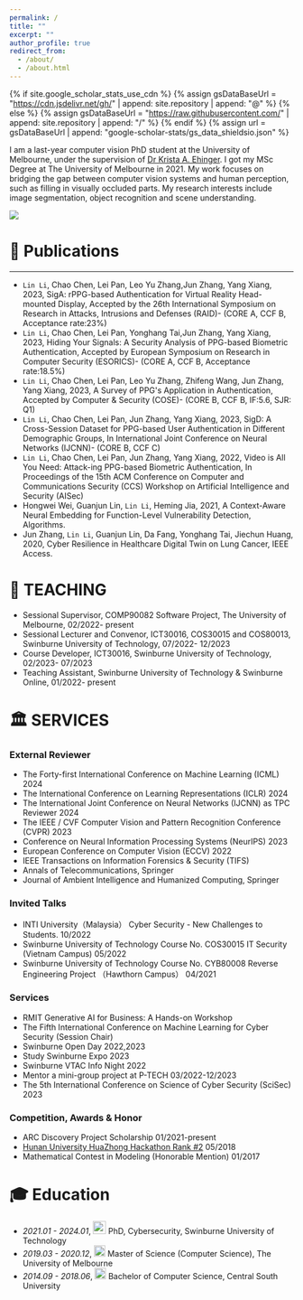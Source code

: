 ```yaml
---
permalink: /
title: ""
excerpt: ""
author_profile: true
redirect_from: 
  - /about/
  - /about.html
---
```


{% if site.google_scholar_stats_use_cdn %}
{% assign gsDataBaseUrl = "https://cdn.jsdelivr.net/gh/" | append: site.repository | append: "@" %}
{% else %}
{% assign gsDataBaseUrl = "https://raw.githubusercontent.com/" | append: site.repository | append: "/" %}
{% endif %}
{% assign url = gsDataBaseUrl | append: "google-scholar-stats/gs_data_shieldsio.json" %}

<span class='anchor' id='about-me'></span>

I am a last-year computer vision PhD student at the University of Melbourne, under the supervision of [Dr Krista A. Ehinger]([http://www.kehinger.com/]). I got my MSc Degree at The University of Melbourne in 2021. My work focuses on bridging the gap between computer vision systems and human perception, such as filling in visually occluded parts. My research interests include image segmentation, object recognition and scene understanding.


<span class='test' id='test'></span>
<div></div>
<a href='https://scholar.google.com/citations?user=fKIV3Y8AAAAJ'><img src="https://img.shields.io/endpoint?url={{ url | url_encode }}&logo=Google%20Scholar&labelColor=f6f6f6&color=9cf&style=flat&label=Citations"></a>






<span class='anchor' id='-publications'></span>
# 📝 Publications


---
-	`Lin Li`, Chao Chen, Lei Pan, Leo Yu Zhang,Jun Zhang, Yang Xiang, 2023, SigA: rPPG-based Authentication for Virtual Reality Head-mounted Display, Accepted by the 26th International Symposium on Research in Attacks, Intrusions and Defenses (RAID)- (CORE A, CCF B, Acceptance rate:23%)
-	`Lin Li`, Chao Chen, Lei Pan, Yonghang Tai,Jun Zhang, Yang Xiang, 2023, Hiding Your Signals: A Security Analysis of PPG-based Biometric Authentication, Accepted by European Symposium on Research in Computer Security (ESORICS)- (CORE A, CCF B, Acceptance rate:18.5%)
-	`Lin Li`, Chao Chen, Lei Pan, Leo Yu Zhang, Zhifeng Wang, Jun Zhang, Yang Xiang, 2023, A Survey of PPG's Application in Authentication, Accepted by Computer & Security (COSE)- (CORE B, CCF B, IF:5.6, SJR: Q1)
-	`Lin Li`, Chao Chen, Lei Pan, Jun Zhang, Yang Xiang, 2023, SigD: A Cross-Session Dataset for PPG-based User Authentication in Different Demographic Groups, In International Joint Conference on Neural Networks (IJCNN)- (CORE B, CCF C)
-	`Lin Li`, Chao Chen, Lei Pan, Jun Zhang, Yang Xiang, 2022, Video is All You Need: Attack-ing PPG-based Biometric Authentication, In Proceedings of the 15th ACM Conference on Computer and Communications Security (CCS) Workshop on Artificial Intelligence and Security (AISec)
-	Hongwei Wei, Guanjun Lin, `Lin Li`, Heming Jia, 2021, A Context-Aware Neural Embedding for Function-Level Vulnerability Detection, Algorithms.
-	Jun Zhang, `Lin Li`, Guanjun Lin, Da Fang, Yonghang Tai, Jiechun Huang, 2020, Cyber Resilience in Healthcare Digital Twin on Lung Cancer, IEEE Access. 


<span class='anchor' id='-teaching'></span>
# 🏫 TEACHING 

- Sessional Supervisor, COMP90082 Software Project, The University of Melbourne, 02/2022- present
- Sessional Lecturer and Convenor, ICT30016, COS30015 and COS80013, Swinburne University of Technology, 07/2022- 12/2023
- Course Developer, ICT30016, Swinburne University of Technology, 02/2023- 07/2023
- Teaching Assistant, Swinburne University of Technology & Swinburne Online, 01/2022- present

<span class='anchor' id='-services'></span>
# 🏛️ SERVICES 

### External Reviewer
- The Forty-first International Conference on Machine Learning (ICML)                  2024
- The International Conference on Learning Representations (ICLR)                      2024
- The International Joint Conference on Neural Networks (IJCNN) as TPC Reviewer        2024
- The IEEE / CVF Computer Vision and Pattern Recognition Conference (CVPR)             2023
- Conference on Neural Information Processing Systems (NeurIPS)                        2023
- European Conference on Computer Vision (ECCV)                                        2022 
- IEEE Transactions on Information Forensics & Security (TIFS)
- Annals of Telecommunications, Springer
- Journal of Ambient Intelligence and Humanized Computing, Springer

### Invited Talks                
- INTI University（Malaysia） Cyber Security - New Challenges to Students.                                10/2022                                                                     
- Swinburne University of Technology Course No. COS30015 IT Security (Vietnam Campus)                     05/2022 
- Swinburne University of Technology Course No. CYB80008 Reverse Engineering Project （Hawthorn Campus）   04/2021

### Services
- RMIT Generative AI for Business: A Hands-on Workshop
- The Fifth International Conference on Machine Learning for Cyber Security (Session Chair)
- Swinburne Open Day 2022,2023
- Study Swinburne Expo 2023
- Swinburne VTAC Info Night 2022
- Mentor a mini-group project at P-TECH 03/2022-12/2023
- The 5th International Conference on Science of Cyber Security (SciSec) 2023

### Competition, Awards & Honor
- ARC Discovery Project Scholarship                     01/2021-present
- [Hunan University HuaZhong Hackathon Rank #2](https://portfolio.justzht.com/areco/)	          05/2018
- Mathematical Contest in Modeling (Honorable Mention)	01/2017

<span class='anchor' id='-xl'></span>

# 🎓 Education
- *2021.01 - 2024.01*, <a href="https://www.swinburne.edu.au/"><img class="svg" src="/images/swin.png" width="23pt"></a> PhD, Cybersecurity, Swinburne University of Technology
- *2019.03 - 2020.12*, <a href="https://www.unimelb.edu.au/"><img class="svg" src="/images/mel.png" width="20pt"></a> Master of Science (Computer Science), The University of Melbourne
- *2014.09 - 2018.06*, <a href="https://www.csu.edu.cn//"><img class="svg" src="/images/csu.png" width="20pt"></a> Bachelor of Computer Science, Central South University
<span class='anchor' id='-lwzl'></span>
